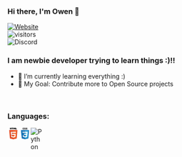 ### Hi there, I'm Owen 👋

[![Website](https://i.ibb.co/d46ykZx/68747470733a2f2f73766773686172652e636f6d2f692f5173-svg.png)](https://www.gamingforecast.com)<br />
<img alt="visitors" src="https://visitor-badge.laobi.icu/badge?page_id=itsOwen.profile.id"><br /> 
<img alt="Discord" src="https://img.shields.io/discord/812369823496405025?label=Join%20Discord">

### I am newbie developer trying to learn things :)!!

- 🌱 I’m currently learning everything :)
- 🥅 My Goal: Contribute more to Open Source projects


<br />


### Languages:

<img align="left" alt="HTML5" width="26px" src="https://raw.githubusercontent.com/github/explore/80688e429a7d4ef2fca1e82350fe8e3517d3494d/topics/html/html.png" />
<img align="left" alt="CSS3" width="26px" src="https://raw.githubusercontent.com/github/explore/80688e429a7d4ef2fca1e82350fe8e3517d3494d/topics/css/css.png" />
<img align="left" alt="Python" width="26px" src="https://cdn4.iconfinder.com/data/icons/logos-and-brands/512/267_Python_logo-256.png" />
